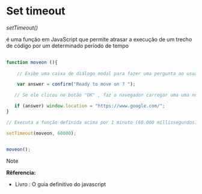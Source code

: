 
# Set timeout 

  _setTimeout()_ <p> é uma função em JavaScript que permite atrasar a execução de um trecho de código por um determinado período de tempo </P>

```javascript
   
function moveon (){
   
    // Exibe uma caixa de diálogo modal para fazer uma pergunta ao usuário

    var answer = confirm("Ready to move on ? ");

   // Se ele clicou no botão "OK" , faz o navegador carregar uma uma nova página .

   if (answer) window.location = "https://www.google.com/";
}

// Executa a função definida acima por 1 minuto (60.000 míllissegundos) a partir

setTimeout(moveon, 60000);


moveon();


```

> [!NOTE]
> <strong> Rêferencia: </strong>
> * Livro : O guia definitivo do javascript


